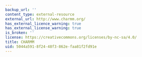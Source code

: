 ```yaml
---
backup_url: ''
content_type: external-resource
external_url: http://www.charmm.org/
has_external_licence_warning: true
has_external_license_warning: true
is_broken: ''
license: https://creativecommons.org/licenses/by-nc-sa/4.0/
title: CHARMM
uid: 5044a591-8f24-48f3-862e-faa81f2fd91e
---
```

